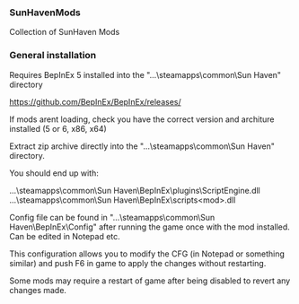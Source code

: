 ### SunHavenMods
Collection of SunHaven Mods

### General installation

Requires BepInEx 5 installed into the "...\steamapps\common\Sun Haven" directory

https://github.com/BepInEx/BepInEx/releases/

If mods arent loading, check you have the correct version and architure installed (5 or 6, x86, x64)

Extract zip archive directly into the "...\steamapps\common\Sun Haven" directory.

You should end up with:

...\steamapps\common\Sun Haven\BepInEx\plugins\ScriptEngine.dll
...\steamapps\common\Sun Haven\BepInEx\scripts\<mod>.dll

Config file can be found in "...\steamapps\common\Sun Haven\BepInEx\Config" after running
the game once with the mod installed. Can be edited in Notepad etc.

This configuration allows you to modify the CFG (in Notepad or something similar)
and push F6 in game to apply the changes without restarting.

Some mods may require a restart of game after being disabled to revert any changes made.
